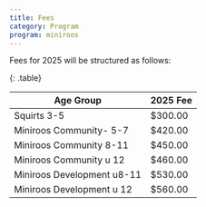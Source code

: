 ```yaml
---
title: Fees
category: Program
program: miniroos
---
```


Fees for 2025 will be structured as follows:

{: .table}

| Age Group | 2025 Fee |
|-----------|----------|
| Squirts 3-5 | $300.00 |
| Miniroos Community- 5-7 | $420.00 |
| Miniroos Community 8-11 | $450.00 |
| Miniroos Community u 12 | $460.00 |
| Miniroos Development u8-11 | $530.00 |
| Miniroos Development u 12 | $560.00 |
